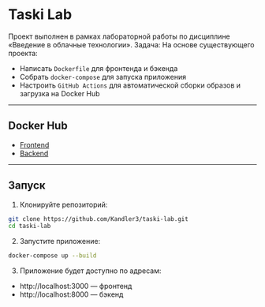 # Taski Lab

Проект выполнен в рамках лабораторной работы по дисциплине «Введение в облачные технологии».
Задача: На основе существующего проекта:
- Написать `Dockerfile` для фронтенда и бэкенда  
- Собрать `docker-compose` для запуска приложения  
- Настроить `GitHub Actions` для автоматической сборки образов и загрузка на Docker Hub

---

## Docker Hub

- [Frontend](https://hub.docker.com/repository/docker/kandler3/taski-lab-frontend)  
- [Backend](https://hub.docker.com/repository/docker/kandler3/taski-lab-backend)

---

## Запуск

1. Клонируйте репозиторий:

```bash
git clone https://github.com/Kandler3/taski-lab.git
cd taski-lab
```

2. Запустите приложение:

```bash
docker-compose up --build
```

3. Приложение будет доступно по адресам:

- http://localhost:3000 — фронтенд  
- http://localhost:8000 — бэкенд
